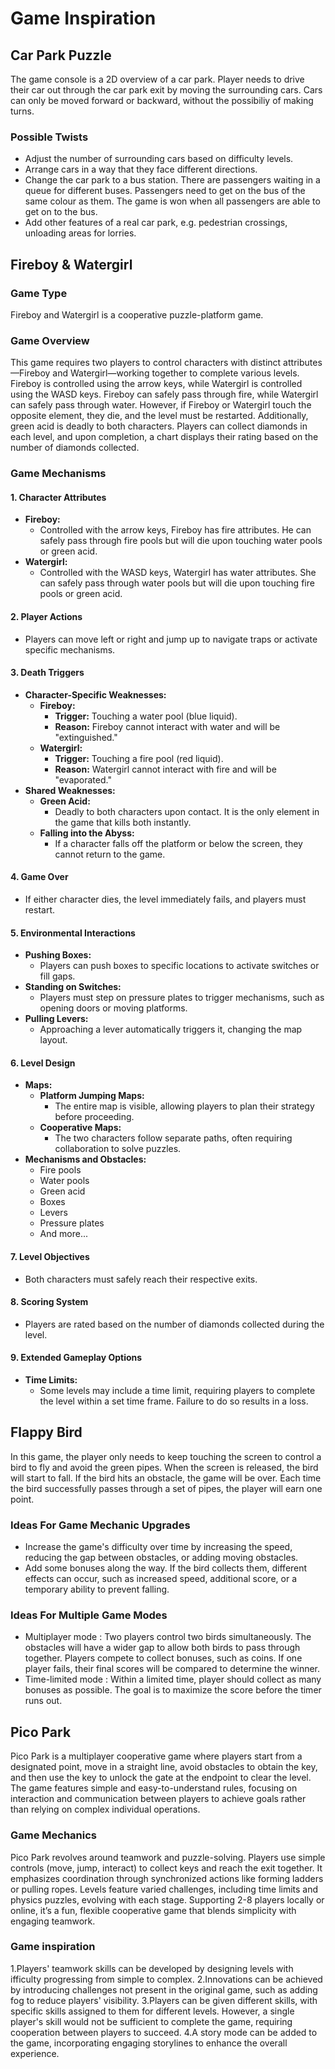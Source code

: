 # Game Inspiration

## Car Park Puzzle

The game console is a 2D overview of a car park. Player needs to drive their car out through the car park exit by moving the surrounding cars. Cars can only be moved forward or backward, without the possibiliy of making turns.

### Possible Twists

- Adjust the number of surrounding cars based on difficulty levels.
- Arrange cars in a way that they face different directions.
- Change the car park to a bus station. There are passengers waiting in a queue for different buses. Passengers need to get on the bus of the same colour as them. The game is won when all passengers are able to get on to the bus.
- Add other features of a real car park, e.g. pedestrian crossings, unloading areas for lorries. 


## Fireboy & Watergirl

### Game Type
Fireboy and Watergirl is a cooperative puzzle-platform game.

### Game Overview
This game requires two players to control characters with distinct attributes—Fireboy and Watergirl—working together to complete various levels. Fireboy is controlled using the arrow keys, while Watergirl is controlled using the WASD keys. Fireboy can safely pass through fire, while Watergirl can safely pass through water. However, if Fireboy or Watergirl touch the opposite element, they die, and the level must be restarted. Additionally, green acid is deadly to both characters. Players can collect diamonds in each level, and upon completion, a chart displays their rating based on the number of diamonds collected.

### Game Mechanisms

#### 1. Character Attributes
- **Fireboy:**
  - Controlled with the arrow keys, Fireboy has fire attributes. He can safely pass through fire pools but will die upon touching water pools or green acid.
- **Watergirl:**
  - Controlled with the WASD keys, Watergirl has water attributes. She can safely pass through water pools but will die upon touching fire pools or green acid.

#### 2. Player Actions
- Players can move left or right and jump up to navigate traps or activate specific mechanisms.

#### 3. Death Triggers
- **Character-Specific Weaknesses:**
  - **Fireboy:**
    - **Trigger:** Touching a water pool (blue liquid).
    - **Reason:** Fireboy cannot interact with water and will be "extinguished."
  - **Watergirl:**
    - **Trigger:** Touching a fire pool (red liquid).
    - **Reason:** Watergirl cannot interact with fire and will be "evaporated."
- **Shared Weaknesses:**
  - **Green Acid:**
    - Deadly to both characters upon contact. It is the only element in the game that kills both instantly.
  - **Falling into the Abyss:**
    - If a character falls off the platform or below the screen, they cannot return to the game.

#### 4. Game Over
- If either character dies, the level immediately fails, and players must restart.

#### 5. Environmental Interactions
- **Pushing Boxes:**
  - Players can push boxes to specific locations to activate switches or fill gaps.
- **Standing on Switches:**
  - Players must step on pressure plates to trigger mechanisms, such as opening doors or moving platforms.
- **Pulling Levers:**
  - Approaching a lever automatically triggers it, changing the map layout.

#### 6. Level Design
- **Maps:**
  - **Platform Jumping Maps:**
    - The entire map is visible, allowing players to plan their strategy before proceeding.
  - **Cooperative Maps:**
    - The two characters follow separate paths, often requiring collaboration to solve puzzles.
- **Mechanisms and Obstacles:**
  - Fire pools
  - Water pools
  - Green acid
  - Boxes
  - Levers
  - Pressure plates
  - And more...

#### 7. Level Objectives
- Both characters must safely reach their respective exits.

#### 8. Scoring System
- Players are rated based on the number of diamonds collected during the level.

#### 9. Extended Gameplay Options
- **Time Limits:**
  - Some levels may include a time limit, requiring players to complete the level within a set time frame. Failure to do so results in a loss.


## Flappy Bird

In this game, the player only needs to keep touching the screen to control a bird to fly and avoid the green pipes. When the screen is released, the bird will start to fall. If the bird hits an obstacle, the game will be over. Each time the bird successfully passes through a set of pipes, the player will earn one point.

### Ideas For Game Mechanic Upgrades
- Increase the game's difficulty over time by increasing the speed, reducing the gap between obstacles, or adding moving obstacles.
- Add some bonuses along the way. If the bird collects them, different effects can occur, such as increased speed, additional score, or a temporary ability to prevent falling.

### Ideas For Multiple Game Modes
- Multiplayer mode : Two players control two birds simultaneously. The obstacles will have a wider gap to allow both birds to pass through together. Players compete to collect bonuses, such as coins. If one player fails, their final scores will be compared to determine the winner.
- Time-limited mode : Within a limited time, player should collect as many bonuses as possible. The goal is to maximize the score before the timer runs out.


## Pico Park

Pico Park is a multiplayer cooperative game where players start from a designated point, move in a straight line, avoid obstacles to obtain the key, and then use the key to unlock the gate at the endpoint to clear the level. The game features simple and easy-to-understand rules, focusing on interaction and communication between players to achieve goals rather than relying on complex individual operations.

### Game Mechanics

Pico Park revolves around teamwork and puzzle-solving. Players use simple controls (move, jump, interact) to collect keys and reach the exit together. It emphasizes coordination through synchronized actions like forming ladders or pulling ropes. Levels feature varied challenges, including time limits and physics puzzles, evolving with each stage. Supporting 2-8 players locally or online, it’s a fun, flexible cooperative game that blends simplicity with engaging teamwork.

### Game inspiration
1.Players' teamwork skills can be developed by designing levels with ifficulty progressing from simple to complex.
2.Innovations can be achieved by introducing challenges not present in the original game, such as adding fog to reduce players' visibility.
3.Players can be given different skills, with specific skills assigned to them for different levels. However, a single player's skill would not be sufficient to complete the game, requiring cooperation between players to succeed.
4.A story mode can be added to the game, incorporating engaging storylines to enhance the overall experience.
